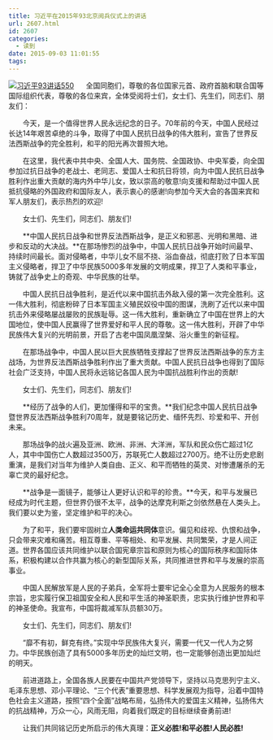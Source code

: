 ```yaml
---
title: 习近平在2015年93北京阅兵仪式上的讲话
url: 2607.html
id: 2607
categories:
  - 读到
date: 2015-09-03 11:01:55
tags:
---
```


[![习近平93讲话550](http://photo.guolaijie.com/rooufer/uploads/2015/09/习近平93讲话550.jpg)](http://photo.guolaijie.com/rooufer/uploads/2015/09/习近平93讲话550.jpg)      全国同胞们，尊敬的各位国家元首、政府首脑和联合国等国际组织代表，尊敬的各位来宾，全体受阅将士们，女士们、先生们，同志们、朋友们：

　　今天，是一个值得世界人民永远纪念的日子。70年前的今天，中国人民经过长达14年艰苦卓绝的斗争，取得了中国人民抗日战争的伟大胜利，宣告了世界反法西斯战争的完全胜利，和平的阳光再次普照大地。

　　在这里，我代表中共中央、全国人大、国务院、全国政协、中央军委，向全国参加过抗日战争的老战士、老同志、爱国人士和抗日将领，向为中国人民抗日战争胜利作出重大贡献的海内外中华儿女，致以崇高的敬意!向支援和帮助过中国人民抵抗侵略的外国政府和国际友人，表示衷心的感谢!向参加今天大会的各国来宾和军人朋友们，表示热烈的欢迎!

　　女士们、先生们，同志们、朋友们!

　　**中国人民抗日战争和世界反法西斯战争，是正义和邪恶、光明和黑暗、进步和反动的大决战。**在那场惨烈的战争中，中国人民抗日战争开始时间最早、持续时间最长。面对侵略者，中华儿女不屈不挠、浴血奋战，彻底打败了日本军国主义侵略者，捍卫了中华民族5000多年发展的文明成果，捍卫了人类和平事业，铸就了战争史上的奇观、中华民族的壮举。

　　中国人民抗日战争胜利，是近代以来中国抗击外敌入侵的第一次完全胜利。这一伟大胜利，彻底粉碎了日本军国主义殖民奴役中国的图谋，洗刷了近代以来中国抗击外来侵略屡战屡败的民族耻辱。这一伟大胜利，重新确立了中国在世界上的大国地位，使中国人民赢得了世界爱好和平人民的尊敬。这一伟大胜利，开辟了中华民族伟大复兴的光明前景，开启了古老中国凤凰涅槃、浴火重生的新征程。

　　在那场战争中，中国人民以巨大民族牺牲支撑起了世界反法西斯战争的东方主战场，为世界反法西斯战争胜利作出了重大贡献。中国人民抗日战争也得到了国际社会广泛支持，中国人民将永远铭记各国人民为中国抗战胜利作出的贡献!

　　女士们、先生们，同志们、朋友们!

　　**经历了战争的人们，更加懂得和平的宝贵。**我们纪念中国人民抗日战争暨世界反法西斯战争胜利70周年，就是要铭记历史、缅怀先烈、珍爱和平、开创未来。

　　那场战争的战火遍及亚洲、欧洲、非洲、大洋洲，军队和民众伤亡超过1亿人，其中中国伤亡人数超过3500万，苏联死亡人数超过2700万。绝不让历史悲剧重演，是我们对当年为维护人类自由、正义、和平而牺牲的英灵、对惨遭屠杀的无辜亡灵的最好纪念。

　　**战争是一面镜子，能够让人更好认识和平的珍贵。**今天，和平与发展已经成为时代主题，但世界仍很不太平，战争的达摩克利斯之剑依然悬在人类头上。我们要以史为鉴，坚定维护和平的决心。

　　为了和平，我们要牢固树立**人类命运共同体**意识。偏见和歧视、仇恨和战争，只会带来灾难和痛苦。相互尊重、平等相处、和平发展、共同繁荣，才是人间正道。世界各国应该共同维护以联合国宪章宗旨和原则为核心的国际秩序和国际体系，积极构建以合作共赢为核心的新型国际关系，共同推进世界和平与发展的崇高事业。

　　中国人民解放军是人民的子弟兵，全军将士要牢记全心全意为人民服务的根本宗旨，忠实履行保卫祖国安全和人民和平生活的神圣职责，忠实执行维护世界和平的神圣使命。我宣布，中国将裁减军队员额30万。

　　女士们、先生们，同志们、朋友们!

　　“靡不有初，鲜克有终。”实现中华民族伟大复兴，需要一代又一代人为之努力。中华民族创造了具有5000多年历史的灿烂文明，也一定能够创造出更加灿烂的明天。

　　前进道路上，全国各族人民要在中国共产党领导下，坚持以马克思列宁主义、毛泽东思想、邓小平理论、“三个代表”重要思想、科学发展观为指导，沿着中国特色社会主义道路，按照“四个全面”战略布局，弘扬伟大的爱国主义精神，弘扬伟大的抗战精神，万众一心，风雨无阻，向着我们既定的目标继续奋勇前进!

　　让我们共同铭记历史所启示的伟大真理：**正义必胜!和平必胜!人民必胜!**